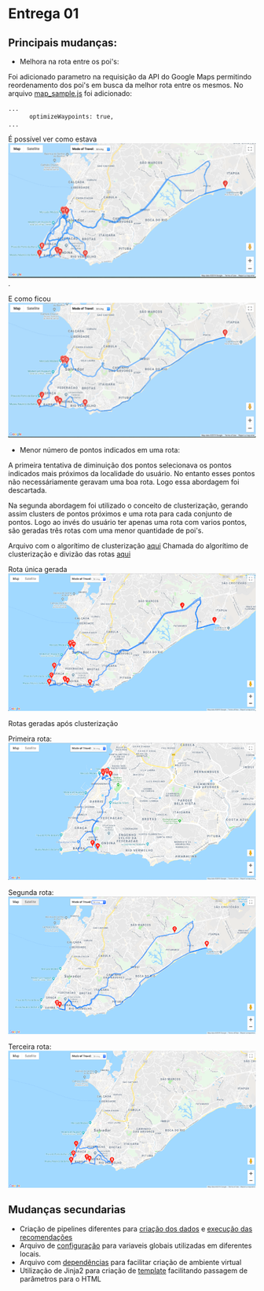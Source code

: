 # Entrega 01

## Principais mudanças:

- Melhora na rota entre os poi's:

Foi adicionado parametro na requisição da API do Google Maps permitindo reordenamento dos poi's em busca da melhor rota entre os mesmos. No arquivo [map_sample.js](routes/map_sample.js) foi adicionado:

```
...
      optimizeWaypoints: true,
...
```

É possível ver como estava ![aqui](imgs/antes_optimize_2019-03-17.png).

E como ficou ![aqui](imgs/depois_optimize_2019-03-17.png)

- Menor número de pontos indicados em uma rota:

A primeira tentativa de diminuição dos pontos selecionava os pontos indicados mais próximos da localidade do usuário. No entanto esses pontos não necessáriamente geravam uma boa rota. Logo essa abordagem foi descartada.

Na segunda abordagem foi utilizado o conceito de clusterização, gerando assim clusters de pontos próximos e uma rota para cada conjunto de pontos. Logo ao invés do usuário ter apenas uma rota com varios pontos, são geradas três rotas com uma menor quantidade de poi's.

Arquivo com o algorítimo de clusterização [aqui](routes/clusterization.py)
Chamada do algorítimo de clusterização e divizão das rotas [aqui](routes/Route.py)

Rota única gerada ![antes](imgs/antes_clust_2019-03-17.png)

Rotas geradas após clusterização 

Primeira rota: ![primeira rota](imgs/depois_clust_2019-03-17.png)

Segunda rota:![segunda rota](imgs/depois_clust2_2019-03-17.png)

Terceira rota: ![terceira rota](imgs/depois_clust3_2019-03-17.png)

## Mudanças secundarias

- Criação de pipelines diferentes para [criação dos dados](get_data.py) e [execução das recomendações](gen_recomen.py)
- Arquivo de [configuração](config.py) para variaveis globais utilizadas em diferentes locais.
- Arquivo com [dependências](requirements.txt) para facilitar criação de ambiente virtual
- Utilização de Jinja2 para criação de [template](routes/route_sample.html) facilitando passagem de parâmetros para o HTML 
